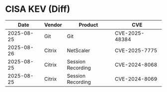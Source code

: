 # CISA KEV (Diff)

| Date | Vendor | Product | CVE |
| ---- | ------ | ------- | --- |
| 2025-08-25 | Git | Git | CVE-2025-48384 |
| 2025-08-26 | Citrix | NetScaler | CVE-2025-7775 |
| 2025-08-25 | Citrix | Session Recording | CVE-2024-8068 |
| 2025-08-25 | Citrix | Session Recording | CVE-2024-8069 |
